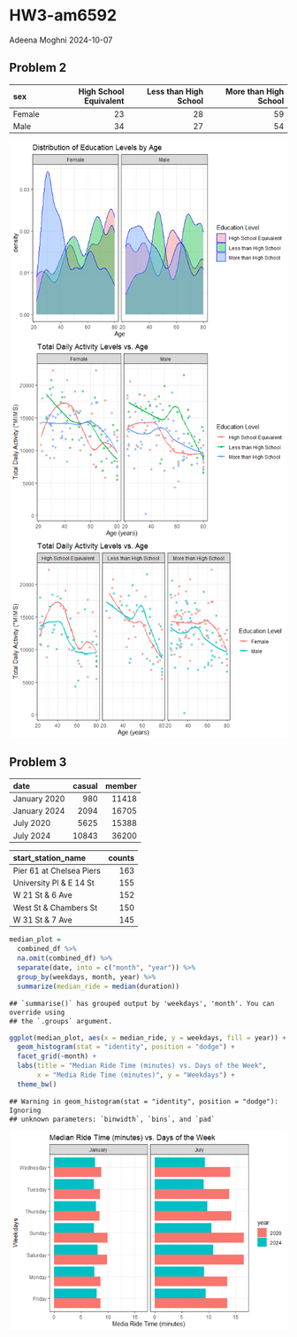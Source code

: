 HW3-am6592
================
Adeena Moghni
2024-10-07

## Problem 2

| sex    | High School Equivalent | Less than High School | More than High School |
|:-------|-----------------------:|----------------------:|----------------------:|
| Female |                     23 |                    28 |                    59 |
| Male   |                     34 |                    27 |                    54 |

<img src="HW_am6592_files/figure-gfm/unnamed-chunk-3-1.png" style="display: block; margin: auto;" />

<img src="HW_am6592_files/figure-gfm/unnamed-chunk-4-1.png" style="display: block; margin: auto;" />

<img src="HW_am6592_files/figure-gfm/unnamed-chunk-5-1.png" style="display: block; margin: auto;" />

## Problem 3

| date         | casual | member |
|:-------------|-------:|-------:|
| January 2020 |    980 |  11418 |
| January 2024 |   2094 |  16705 |
| July 2020    |   5625 |  15388 |
| July 2024    |  10843 |  36200 |

| start_station_name       | counts |
|:-------------------------|-------:|
| Pier 61 at Chelsea Piers |    163 |
| University Pl & E 14 St  |    155 |
| W 21 St & 6 Ave          |    152 |
| West St & Chambers St    |    150 |
| W 31 St & 7 Ave          |    145 |

``` r
median_plot = 
  combined_df %>% 
  na.omit(combined_df) %>%
  separate(date, into = c("month", "year")) %>% 
  group_by(weekdays, month, year) %>% 
  summarize(median_ride = median(duration))
```

    ## `summarise()` has grouped output by 'weekdays', 'month'. You can override using
    ## the `.groups` argument.

``` r
ggplot(median_plot, aes(x = median_ride, y = weekdays, fill = year)) +
  geom_histogram(stat = "identity", position = "dodge") +
  facet_grid(~month) +
  labs(title = "Median Ride Time (minutes) vs. Days of the Week",
       x = "Media Ride Time (minutes)", y = "Weekdays") +
  theme_bw()
```

    ## Warning in geom_histogram(stat = "identity", position = "dodge"): Ignoring
    ## unknown parameters: `binwidth`, `bins`, and `pad`

<img src="HW_am6592_files/figure-gfm/unnamed-chunk-9-1.png" style="display: block; margin: auto;" />
